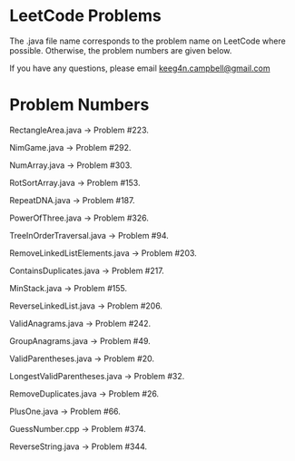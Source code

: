 # LeetCode Problems

The .java file name corresponds to the problem name on LeetCode where possible. Otherwise, the problem numbers are given below.

If you have any questions, please email keeg4n.campbell@gmail.com

# Problem Numbers

RectangleArea.java -> Problem #223.

NimGame.java -> Problem #292.

NumArray.java -> Problem #303.

RotSortArray.java -> Problem #153.

RepeatDNA.java -> Problem #187.

PowerOfThree.java -> Problem #326.

TreeInOrderTraversal.java -> Problem #94.

RemoveLinkedListElements.java -> Problem #203.

ContainsDuplicates.java -> Problem #217.

MinStack.java -> Problem #155.

ReverseLinkedList.java -> Problem #206.

ValidAnagrams.java -> Problem #242.

GroupAnagrams.java -> Problem #49.

ValidParentheses.java -> Problem #20.

LongestValidParentheses.java -> Problem #32.

RemoveDuplicates.java -> Problem #26.  

PlusOne.java -> Problem #66.

GuessNumber.cpp -> Problem #374.

ReverseString.java -> Problem #344.
